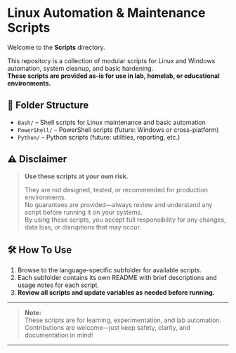 # Linux Automation & Maintenance Scripts

Welcome to the **Scripts** directory.

This repository is a collection of modular scripts for Linux and Windows automation, system cleanup, and basic hardening.  
**These scripts are provided as-is for use in lab, homelab, or educational environments.**

## 📁 Folder Structure

- `Bash/` – Shell scripts for Linux maintenance and basic automation
- `PowerShell/` – PowerShell scripts (future: Windows or cross-platform)
- `Python/` – Python scripts (future: utilities, reporting, etc.)

## ⚠️ Disclaimer

> **Use these scripts at your own risk.**
>
> They are not designed, tested, or recommended for production environments.  
> No guarantees are provided—always review and understand any script before running it on your systems.  
> By using these scripts, you accept full responsibility for any changes, data loss, or disruptions that may occur.

## 🛠️ How To Use

1. Browse to the language-specific subfolder for available scripts.
2. Each subfolder contains its own README with brief descriptions and usage notes for each script.
3. **Review all scripts and update variables as needed before running.**

---

> **Note:**  
> These scripts are for learning, experimentation, and lab automation.  
> Contributions are welcome—just keep safety, clarity, and documentation in mind!

---
